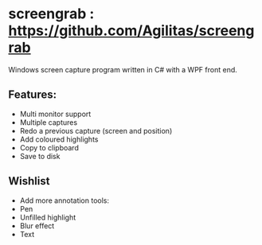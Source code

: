 screengrab  : https://github.com/Agilitas/screengrab
==========

Windows screen capture program written in C# with a WPF front end.

Features:
---------

* Multi monitor support
* Multiple captures
* Redo a previous capture (screen and position)
* Add coloured highlights
* Copy to clipboard
* Save to disk

Wishlist
--------

* Add more annotation tools:
* Pen
* Unfilled highlight
* Blur effect
* Text

